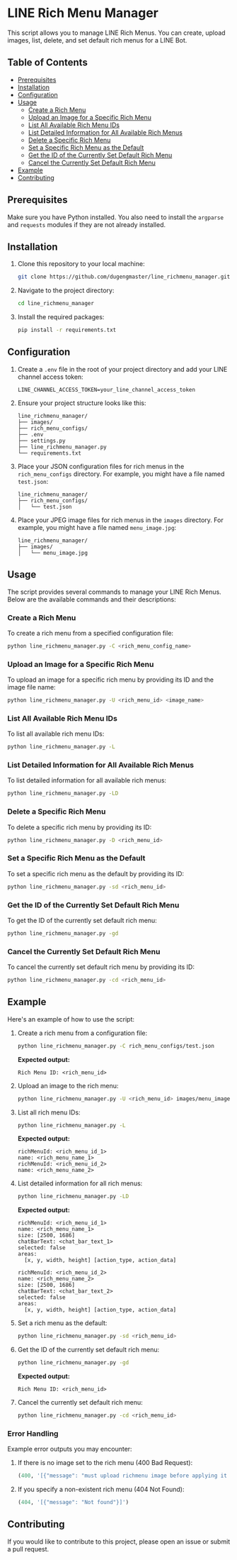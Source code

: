 # LINE Rich Menu Manager

This script allows you to manage LINE Rich Menus. You can create, upload images, list, delete, and set default rich menus for a LINE Bot.

## Table of Contents
- [Prerequisites](#prerequisites)
- [Installation](#installation)
- [Configuration](#configuration)
- [Usage](#usage)
  - [Create a Rich Menu](#create-a-rich-menu)
  - [Upload an Image for a Specific Rich Menu](#upload-an-image-for-a-specific-rich-menu)
  - [List All Available Rich Menu IDs](#list-all-available-rich-menu-ids)
  - [List Detailed Information for All Available Rich Menus](#list-detailed-information-for-all-available-rich-menus)
  - [Delete a Specific Rich Menu](#delete-a-specific-rich-menu)
  - [Set a Specific Rich Menu as the Default](#set-a-specific-rich-menu-as-the-default)
  - [Get the ID of the Currently Set Default Rich Menu](#get-the-id-of-the-currently-set-default-rich-menu)
  - [Cancel the Currently Set Default Rich Menu](#cancel-the-currently-set-default-rich-menu)
- [Example](#example)
- [Contributing](#contributing)

## Prerequisites

Make sure you have Python installed. You also need to install the `argparse` and `requests` modules if they are not already installed.

## Installation

1. Clone this repository to your local machine:
    ```bash
    git clone https://github.com/dugengmaster/line_richmenu_manager.git
    ```

2. Navigate to the project directory:
    ```bash
    cd line_richmenu_manager
    ```

3. Install the required packages:
    ```bash
    pip install -r requirements.txt
    ```

## Configuration

1. Create a `.env` file in the root of your project directory and add your LINE channel access token:
    ```plaintext
    LINE_CHANNEL_ACCESS_TOKEN=your_line_channel_access_token
    ```

2. Ensure your project structure looks like this:
    ```
    line_richmenu_manager/
    ├── images/
    ├── rich_menu_configs/
    ├── .env
    ├── settings.py
    ├── line_richmenu_manager.py
    └── requirements.txt
    ```

3. Place your JSON configuration files for rich menus in the `rich_menu_configs` directory. For example, you might have a file named `test.json`:
    ```
    line_richmenu_manager/
    ├── rich_menu_configs/
    │   └── test.json
    ```

4. Place your JPEG image files for rich menus in the `images` directory. For example, you might have a file named `menu_image.jpg`:
    ```
    line_richmenu_manager/
    ├── images/
    │   └── menu_image.jpg
    ```

## Usage

The script provides several commands to manage your LINE Rich Menus. Below are the available commands and their descriptions:

### Create a Rich Menu

To create a rich menu from a specified configuration file:
```bash
python line_richmenu_manager.py -C <rich_menu_config_name>
```

### Upload an Image for a Specific Rich Menu

To upload an image for a specific rich menu by providing its ID and the image file name:
```bash
python line_richmenu_manager.py -U <rich_menu_id> <image_name>
```

### List All Available Rich Menu IDs

To list all available rich menu IDs:
```bash
python line_richmenu_manager.py -L
```

### List Detailed Information for All Available Rich Menus

To list detailed information for all available rich menus:
```bash
python line_richmenu_manager.py -LD
```

### Delete a Specific Rich Menu

To delete a specific rich menu by providing its ID:
```bash
python line_richmenu_manager.py -D <rich_menu_id>
```

### Set a Specific Rich Menu as the Default

To set a specific rich menu as the default by providing its ID:
```bash
python line_richmenu_manager.py -sd <rich_menu_id>
```

### Get the ID of the Currently Set Default Rich Menu

To get the ID of the currently set default rich menu:
```bash
python line_richmenu_manager.py -gd
```

### Cancel the Currently Set Default Rich Menu

To cancel the currently set default rich menu by providing its ID:
```bash
python line_richmenu_manager.py -cd <rich_menu_id>
```

## Example

Here's an example of how to use the script:

1. Create a rich menu from a configuration file:

    ```bash
    python line_richmenu_manager.py -C rich_menu_configs/test.json
    ```
    **Expected output:**
    ```
    Rich Menu ID: <rich_menu_id>
    ```
2. Upload an image to the rich menu:
    ```bash
    python line_richmenu_manager.py -U <rich_menu_id> images/menu_image.jpg
    ```

3. List all rich menu IDs:
    ```bash
    python line_richmenu_manager.py -L
    ```
    **Expected output:**
    ```
    richMenuId: <rich_menu_id_1>
    name: <rich_menu_name_1>
    richMenuId: <rich_menu_id_2>
    name: <rich_menu_name_2>
    ```
4. List detailed information for all rich menus:
    ```bash
    python line_richmenu_manager.py -LD
    ```
    **Expected output:**
    ```
    richMenuId: <rich_menu_id_1>
    name: <rich_menu_name_1>
    size: [2500, 1686]
    chatBarText: <chat_bar_text_1>
    selected: false
    areas:
      [x, y, width, height] [action_type, action_data]
    
    richMenuId: <rich_menu_id_2>
    name: <rich_menu_name_2>
    size: [2500, 1686]
    chatBarText: <chat_bar_text_2>
    selected: false
    areas:
      [x, y, width, height] [action_type, action_data]
    
    ```

5. Set a rich menu as the default:
    ```bash
    python line_richmenu_manager.py -sd <rich_menu_id>
    ```
6. Get the ID of the currently set default rich menu:
    ```bash
    python line_richmenu_manager.py -gd
    ```
    **Expected output:**
    ```
    Rich Menu ID: <rich_menu_id>
    ```
7. Cancel the currently set default rich menu:
    ```bash
    python line_richmenu_manager.py -cd <rich_menu_id>
    ```

### Error Handling

Example error outputs you may encounter:

1. If there is no image set to the rich menu (400 Bad Request):
    ```python
    (400, '[{"message": "must upload richmenu image before applying it to user", "details": []}]')
    ```

2. If you specify a non-existent rich menu (404 Not Found):
    ```python
    (404, '[{"message": "Not found"}]')
    ```
## Contributing

If you would like to contribute to this project, please open an issue or submit a pull request.

